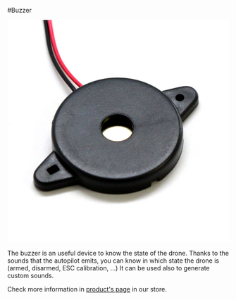  #Buzzer
 
![gps](../img/hardware/buzzer.jpg)

 The buzzer is an useful device to know the state of the drone. Thanks to the sounds that the autopilot emits, you can know in which state the drone is (armed, disarmed, ESC calibration, ...) It can be used also to generate custom sounds.

Check more information in [product's page](https://erlerobotics.com/blog/product/buzzer/) in our store.